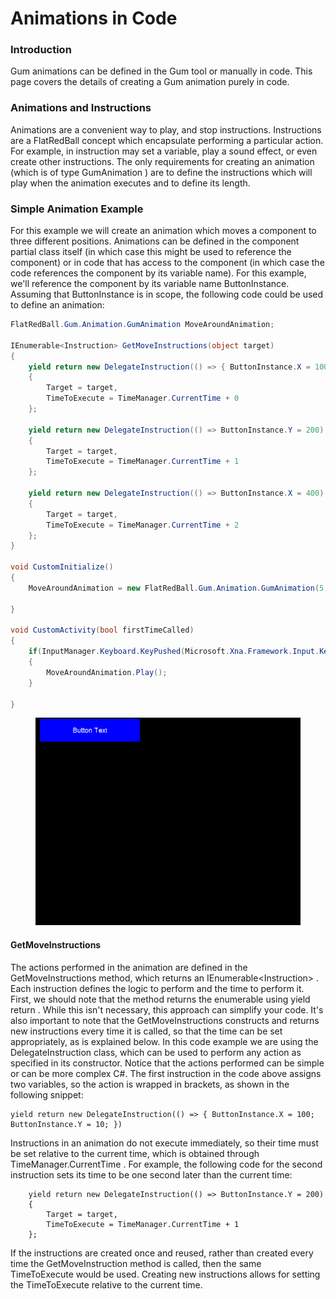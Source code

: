 # Animations in Code

### Introduction

Gum animations can be defined in the Gum tool or manually in code. This page covers the details of creating a Gum animation purely in code.

### Animations and Instructions

Animations are a convenient way to play, and stop instructions. Instructions are a FlatRedBall concept which encapsulate performing a particular action. For example, in instruction may set a variable, play a sound effect, or even create other instructions. The only requirements for creating an animation (which is of type GumAnimation ) are to define the instructions which will play when the animation executes and to define its length.

### Simple Animation Example

For this example we will create an animation which moves a component to three different positions. Animations can be defined in the component partial class itself (in which case this might be used to reference the component) or in code that has access to the component (in which case the code references the component by its variable name). For this example, we'll reference the component by its variable name ButtonInstance. Assuming that ButtonInstance is in scope, the following code could be used to define an animation:

```csharp
FlatRedBall.Gum.Animation.GumAnimation MoveAroundAnimation;

IEnumerable<Instruction> GetMoveInstructions(object target)
{
    yield return new DelegateInstruction(() => { ButtonInstance.X = 100; ButtonInstance.Y = 10; })
    {
        Target = target,
        TimeToExecute = TimeManager.CurrentTime + 0
    };

    yield return new DelegateInstruction(() => ButtonInstance.Y = 200)
    {
        Target = target,
        TimeToExecute = TimeManager.CurrentTime + 1
    };

    yield return new DelegateInstruction(() => ButtonInstance.X = 400)
    {
        Target = target,
        TimeToExecute = TimeManager.CurrentTime + 2
    };
}

void CustomInitialize()
{
    MoveAroundAnimation = new FlatRedBall.Gum.Animation.GumAnimation(5, GetMoveInstructions);

}

void CustomActivity(bool firstTimeCalled)
{
    if(InputManager.Keyboard.KeyPushed(Microsoft.Xna.Framework.Input.Keys.Space))
    {
        MoveAroundAnimation.Play();
    }

}
```

<figure><img src="../.gitbook/assets/2017-04-GumButtonAnim.gif" alt=""><figcaption></figcaption></figure>

#### GetMoveInstructions

The actions performed in the animation are defined in the GetMoveInstructions method, which returns an IEnumerable\<Instruction> . Each instruction defines the logic to perform and the time to perform it. First, we should note that the method returns the enumerable using yield return . While this isn't necessary, this approach can simplify your code. It's also important to note that the GetMoveInstructions constructs and returns new instructions every time it is called, so that the time can be set appropriately, as is explained below. In this code example we are using the DelegateInstruction class, which can be used to perform any action as specified in its constructor. Notice that the actions performed can be simple or can be more complex C#. The first instruction in the code above assigns two variables, so the action is wrapped in brackets, as shown in the following snippet:

```lang:c#
yield return new DelegateInstruction(() => { ButtonInstance.X = 100; ButtonInstance.Y = 10; })
```

Instructions in an animation do not execute immediately, so their time must be set relative to the current time, which is obtained through TimeManager.CurrentTime . For example, the following code for the second instruction sets its time to be one second later than the current time:

```lang:c#
    yield return new DelegateInstruction(() => ButtonInstance.Y = 200)
    {
        Target = target,
        TimeToExecute = TimeManager.CurrentTime + 1
    };
```

If the instructions are created once and reused, rather than created every time the GetMoveInstruction method is called, then the same TimeToExecute would be used. Creating new instructions allows for setting the TimeToExecute relative to the current time.
